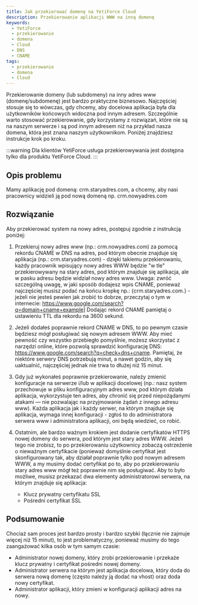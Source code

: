 ```yaml
---
title: Jak przekierować domenę na YetiForce Cloud
description: Przekierowanie aplikacji WWW na inną domenę
keywords:
  - YetiForce
  - przekierowanie
  - domena
  - Cloud
  - DNS
  - CNAME
tags:
  - przekierowanie
  - domena
  - Cloud
---
```


Przekierowanie domeny (lub subdomeny) na inny adres www (domenę/subdomenę) jest bardzo praktyczne biznesowo. Najczęściej stosuje się to wówczas, gdy chcemy, aby docelowa aplikacja była dla użytkowników końcowych widoczna pod innym adresem. Szczególnie warto stosować przekierowanie, gdy korzystamy z rozwiązań, które nie są na naszym serwerze i są pod innym adresem niż na przykład nasza domena, która jest znana naszym użytkownikom. Poniżej znajdziesz instrukcje krok po kroku.

:::warning
Dla klientów YetiForce usługa przekierowywania jest dostępna tylko dla produktu YetiForce Cloud.
:::

## Opis problemu

Mamy aplikację pod domeną: crm.staryadres.com, a chcemy, aby nasi pracownicy widzieli ją pod nową domeną np. crm.nowyadres.com

## Rozwiązanie

Aby przekierować system na nowy adres, postępuj zgodnie z instrukcją poniżej:

1. Przekieruj nowy adres www (np.: crm.nowyadres.com) za pomocą rekordu CNAME w DNS na adres, pod którym obecnie znajduje się aplikacja (np.: crm.staryadres.com) - dzięki takiemu przekierowaniu, każdy pracownik wpisujący nowy adres WWW będzie "w tle" przekierowywany na stary adres, pod którym znajduje się aplikacja, ale w pasku adresu będzie widział nowy adres www. Uwaga: zwróć szczególną uwagę, w jaki sposób dodajesz wpis CNAME, ponieważ najczęściej musisz podać na końcu kropkę np.: {crm.staryadres.com.} - jeżeli nie jesteś pewien jak zrobić to dobrze, przeczytaj o tym w internecie: https://www.google.com/search?q=domain+cname+example] Dodając rekord CNAME pamiętaj o ustawieniu TTL dla rekordu na 3600 sekund.

2. Jeżeli dodałeś poprawnie rekord CNAME w DNS, to po pewnym czasie będziesz mógł posługiwać się nowym adresem WWW. Aby mieć pewność czy wszystko przebiegło pomyślnie, możesz skorzystać z narzędzi online, które pozwolą sprawdzić konfigurację DNS: https://www.google.com/search?q=check+dns+cname. Pamiętaj, że niektóre serwery DNS potrzebują minut, a nawet godzin, aby się uaktualnić, najczęściej jednak nie trwa to dłużej niż 15 minut.

3. Gdy już wykonałeś poprawnie przekierowanie, należy zmienić konfiguracje na serwerze i/lub w aplikacji docelowej (np.: nasz system przechowuje w pliku konfiguracyjnym adres www, pod którym działa aplikacja, wykorzystuje ten adres, aby chronić się przed niepożądanymi atakami — nie pozwalając na przyjmowanie żądań z innego adresu www). Każda aplikacja jak i każdy serwer, na którym znajduje się aplikacja, wymaga innej konfiguracji - zgłoś to do administratora serwera www i administratora aplikacji, oni będą wiedzieć, co robić.
4. Ostatnim, ale bardzo ważnym krokiem jest dodanie certyfikatów HTTPS nowej domeny do serwera, pod którym jest stary adres WWW. Jeżeli tego nie zrobisz, to po przekierowaniu użytkownicy zobaczą ostrzeżenie o nieważnym certyfikacie (ponieważ domyślnie certyfikat jest skonfigurowany tak, aby działał poprawnie tylko pod nowym adresem WWW, a my musimy dodać certyfikat po to, aby po przekierowaniu stary adres www mógł też poprawnie nim się posługiwać. Aby to było możliwe, musisz przekazać dwa elementy administratorowi serwera, na którym znajduje się aplikacja:
   - Klucz prywatny certyfikatu SSL
   - Pośredni certyfikat SSL

## Podsumowanie

Chociaż sam proces jest bardzo prosty i bardzo szybki (łącznie nie zajmuje więcej niż 15 minut), to jest problematyczny, ponieważ musimy do tego zaangażować kilka osób w tym samym czasie:

- Administrator nowej domeny, który zrobi przekierowanie i przekaże klucz prywatny i certyfikat pośredni nowej domeny.
- Administrator serwera na którym jest aplikacja docelowa, który doda do serwera nową domenę (często należy ją dodać na vhost) oraz doda nowy certyfikat.
- Administrator aplikacji, który zmieni w konfiguracji aplikacji adres na nowy.
